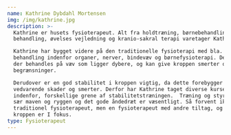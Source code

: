 ```yaml
---
name: Kathrine Dybdahl Mortensen
img: /img/kathrine.jpg
description: >-
  Kathrine er husets fysioterapeut. Alt fra holdtræning, børnebehandling, manuel
  behandling, øvelses vejledning og kranio-sakral terapi varetager Kathrine. 

  Kathrine har bygget videre på den traditionelle fysioterapi med bla.
  behandling indenfor organer, nerver, bindevæv og børnefysioterapi. Derfor kan
  der behandles på væv som ligger dybere, og kan give kroppen smerter og
  begrænsninger. 

  Derudover er en god stabilitet i kroppen vigtig, da dette forebygger
  vedvarende skader og smerter. Derfor har Kathrine taget diverse kurser
  indenfor, forskellige grene af stabilitetstræningen.  Træning og styrke af i
  sær maven og ryggen og det gode åndedræt er væsentligt. Så forvent ikke en
  traditionel fysioterapeut, men en fysioterapeut med andre tiltag, og hvor hele
  kroppen er I fokus.
type: Fysioterapeut
---
```


